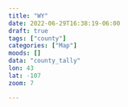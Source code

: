 ```yaml
---
title: "WY"
date: 2022-06-29T16:38:19-06:00
draft: true
tags: ["county"]
categories: ["Map"]
moods: []
data: "county_tally"
lon: 43
lat: -107
zoom: 7

---
```


